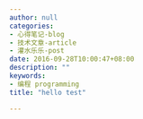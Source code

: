 ```yaml
---
author: null
categories:
- 心得笔记-blog
- 技术文章-article
- 灌水乐乐-post
date: 2016-09-28T10:00:47+08:00
description: ""
keywords:
- 编程 programming
title: "hello test"

---
```


